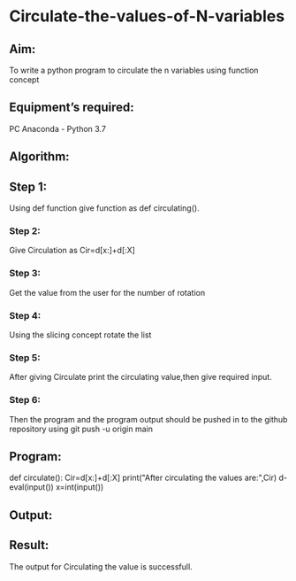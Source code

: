 # Circulate-the-values-of-N-variables
## Aim:
To write a python program to circulate the n variables using function concept
## Equipment’s required:
PC
Anaconda - Python 3.7
## Algorithm: 
## Step 1: 
Using def function give function as def circulating().
### Step 2: 
Give Circulation as  Cir=d[x:]+d[:X]
### Step 3: 
Get the value from the user for the number of rotation
### Step 4: 
Using the slicing concept rotate the list
### Step 5:
After giving Circulate print the circulating value,then give required input.
### Step 6:
Then the program and the program output should be pushed in to the github repository using git push -u origin main
## Program:
def circulate():
    Cir=d[x:]+d[:X]
    print("After circulating the values are:",Cir)
d-eval(input()) 
x=int(input())
## Output:

## Result:
The output for Circulating the value is successfull.
